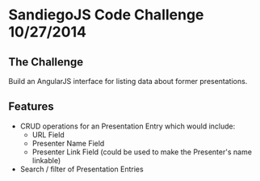 # SandiegoJS Code Challenge 10/27/2014

## The Challenge
Build an AngularJS interface for listing data about former presentations.

## Features

- CRUD operations for an Presentation Entry which would include:
  - URL Field
  - Presenter Name Field
  - Presenter Link Field (could be used to make the Presenter's name linkable)
- Search / filter of Presentation Entries

